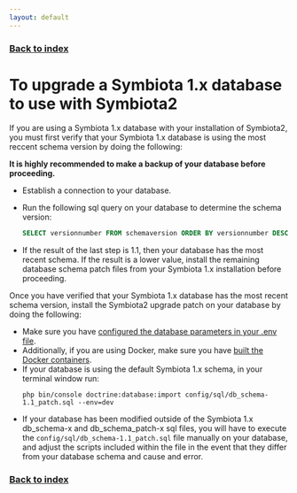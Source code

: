 ```yaml
---
layout: default
---
```


### [Back to index](./index.html)

# To upgrade a Symbiota 1.x database to use with Symbiota2

If you are using a Symbiota 1.x database with your installation of Symbiota2, you must first verify that your 
Symbiota 1.x database is using the most reccent schema version by doing the following:

**It is highly recommended to make a backup of your database before proceeding.**

- Establish a connection to your database.
- Run the following sql query on your database to determine the schema version:
    ```sql
    SELECT versionnumber FROM schemaversion ORDER BY versionnumber DESC LIMIT 1
    ```

- If the result of the last step is 1.1, then your database has the most recent schema. If the result is a lower value, 
    install the remaining database schema patch files from your Symbiota 1.x installation before proceeding.

Once you have verified that your Symbiota 1.x database has the most recent schema version, install the Symbiota2 upgrade 
patch on your database by doing the following:

- Make sure you have [configured the database parameters in your .env file](./configure_env_file_database.html).
- Additionally, if you are using Docker, make sure you have [built the Docker containers](./build_docker_setup.html).
- If your database is using the default Symbiota 1.x schema, in your terminal window run:
    ``` 
    php bin/console doctrine:database:import config/sql/db_schema-1.1_patch.sql --env=dev
    ```
- If your database has been modified outside of the Symbiota 1.x db_schema-x and db_schema_patch-x sql files, you will
    have to execute the `config/sql/db_schema-1.1_patch.sql` file manually on your database, and adjust the scripts
    included within the file in the event that they differ from your database schema and cause and error.
### [Back to index](./index.html)
